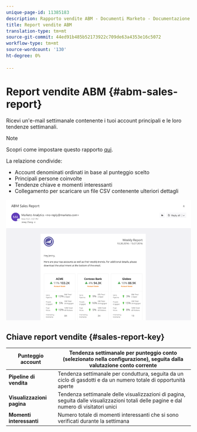 ```yaml
---
unique-page-id: 11385183
description: Rapporto vendite ABM - Documenti Marketo - Documentazione prodotto
title: Report vendite ABM
translation-type: tm+mt
source-git-commit: 44ed91b485b52173922c709de63a4353e16c5072
workflow-type: tm+mt
source-wordcount: '130'
ht-degree: 0%

---
```



# Report vendite ABM {#abm-sales-report}

Ricevi un&#39;e-mail settimanale contenente i tuoi account principali e le loro tendenze settimanali.

>[!NOTE]
>
>Scopri come impostare questo rapporto [qui](https://docs.marketo.com/x/drat).

La relazione condivide:

* Account denominati ordinati in base al punteggio scelto
* Principali persone coinvolte
* Tendenze chiave e momenti interessanti
* Collegamento per scaricare un file CSV contenente ulteriori dettagli

![](assets/one-4.png)

## Chiave report vendite {#sales-report-key}

| **Punteggio account** | Tendenza settimanale per punteggio conto (selezionato nella configurazione), seguita dalla valutazione conto corrente |
|---|---|
| **Pipeline di vendita** | Tendenza settimanale per conduttura, seguita da un ciclo di gasdotti e da un numero totale di opportunità aperte |
| **Visualizzazioni pagina** | Tendenza settimanale delle visualizzazioni di pagina, seguita dalle visualizzazioni totali delle pagine e dal numero di visitatori unici |
| **Momenti interessanti** | Numero totale di momenti interessanti che si sono verificati durante la settimana |
